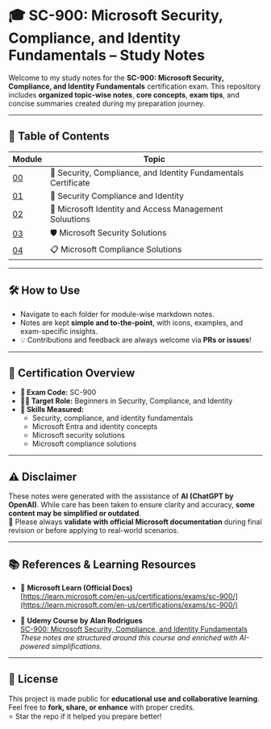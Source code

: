 # 🎓 SC-900: Microsoft Security, Compliance, and Identity Fundamentals – Study Notes

Welcome to my study notes for the **SC-900: Microsoft Security, Compliance, and Identity Fundamentals** certification exam. This repository includes **organized topic-wise notes**, **core concepts**, **exam tips**, and concise summaries created during my preparation journey.

---

## 📂 Table of Contents

| Module | Topic |
|--------|-------|
| [00](./00_Security_Compliance_and_Identity_Fundamentals_Certificate/) | 🎯 Security, Compliance, and Identity Fundamentals Certificate |
| [01](./01_Security_Compliance_and_Identity/) | 🔐 Security Compliance and Identity |
| [02](./02_Microsoft_Identity_and_Access_Management_Solutions/) | 🧑 Microsoft Identity and Access Management Soluutions
| [03](./03_Microsoft_Security_Solutions/) | 🛡️ Microsoft Security Solutions |
| [04](./04_Microsoft_Compliance_Solutions/) | 📋 Microsoft Compliance Solutions |

---

## 🛠️ How to Use

- Navigate to each folder for module-wise markdown notes.
- Notes are kept **simple and to-the-point**, with icons, examples, and exam-specific insights.
- 💡 Contributions and feedback are always welcome via **PRs or issues**!

---

## 🧾 Certification Overview

- **📌 Exam Code:** SC-900  
- **🧑‍💻 Target Role:** Beginners in Security, Compliance, and Identity  
- **📘 Skills Measured:**
  - Security, compliance, and identity fundamentals
  - Microsoft Entra and identity concepts
  - Microsoft security solutions
  - Microsoft compliance solutions

---

## ⚠️ Disclaimer

These notes were generated with the assistance of **AI (ChatGPT by OpenAI)**. While care has been taken to ensure clarity and accuracy, **some content may be simplified or outdated**.  
📌 Please always **validate with official Microsoft documentation** during final revision or before applying to real-world scenarios.

---

## 📚 References & Learning Resources

- 🧭 **Microsoft Learn (Official Docs)**  
  [https://learn.microsoft.com/en-us/certifications/exams/sc-900/](https://learn.microsoft.com/en-us/certifications/exams/sc-900/)

- 🎥 **Udemy Course by Alan Rodrigues**  
  [SC-900: Microsoft Security, Compliance, and Identity Fundamentals](https://www.udemy.com/course/azure-security-1/)  
  _These notes are structured around this course and enriched with AI-powered simplifications._

---

## 📄 License

This project is made public for **educational use and collaborative learning**.  
Feel free to **fork, share, or enhance** with proper credits.  
⭐ Star the repo if it helped you prepare better!